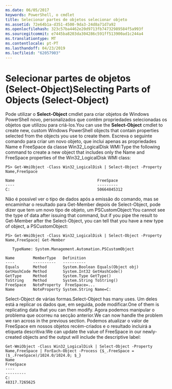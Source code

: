 ```yaml
---
ms.date: 06/05/2017
keywords: PowerShell, o cmdlet
title: Selecionar partes de objetos selecionar objeto
ms.assetid: 72e64b1a-d351-4500-9da3-24d8a71d7a92
ms.openlocfilehash: 323c57ba4462e20d9713fb74732989584f5a993f
ms.sourcegitcommit: e7445ba8203da304286c591ff513900ad1c244a4
ms.translationtype: MT
ms.contentlocale: pt-PT
ms.lasthandoff: 04/23/2019
ms.locfileid: "62057903"
---
```

# <a name="selecting-parts-of-objects-select-object"></a><span data-ttu-id="5c420-103">Selecionar partes de objetos (Select-Object)</span><span class="sxs-lookup"><span data-stu-id="5c420-103">Selecting Parts of Objects (Select-Object)</span></span>

<span data-ttu-id="5c420-104">Pode utilizar o **Select-Object** cmdlet para criar objetos de Windows PowerShell novo, personalizados que contêm propriedades selecionadas os objetos que utilizou para criá-los.</span><span class="sxs-lookup"><span data-stu-id="5c420-104">You can use the **Select-Object** cmdlet to create new, custom Windows PowerShell objects that contain properties selected from the objects you use to create them.</span></span> <span data-ttu-id="5c420-105">Escreva o seguinte comando para criar um novo objeto, que inclui apenas as propriedades Name e FreeSpace da classe Win32_LogicalDisk WMI:</span><span class="sxs-lookup"><span data-stu-id="5c420-105">Type the following command to create a new object that includes only the Name and FreeSpace properties of the Win32_LogicalDisk WMI class:</span></span>

```
PS> Get-WmiObject -Class Win32_LogicalDisk | Select-Object -Property Name,FreeSpace

Name                                    FreeSpace
----                                    ---------
C:                                      50664845312
```

<span data-ttu-id="5c420-106">Não é possível ver o tipo de dados após a emissão do comando, mas se encaminhar o resultado para Get-Member depois de Select-Object, pode dizer que tem um novo tipo de objeto, um PSCustomObject:</span><span class="sxs-lookup"><span data-stu-id="5c420-106">You cannot see the type of data after issuing that command, but if you pipe the result to Get-Member after the Select-Object, you can tell that you have a new type of object, a PSCustomObject:</span></span>

```
PS> Get-WmiObject -Class Win32_LogicalDisk | Select-Object -Property Name,FreeSpace| Get-Member

   TypeName: System.Management.Automation.PSCustomObject

Name        MemberType   Definition
----        ----------   ----------
Equals      Method       System.Boolean Equals(Object obj)
GetHashCode Method       System.Int32 GetHashCode()
GetType     Method       System.Type GetType()
ToString    Method       System.String ToString()
FreeSpace   NoteProperty  FreeSpace=...
Name        NoteProperty System.String Name=C:
```

<span data-ttu-id="5c420-107">Select-Object de várias formas.</span><span class="sxs-lookup"><span data-stu-id="5c420-107">Select-Object has many uses.</span></span> <span data-ttu-id="5c420-108">Um deles está a replicar os dados que, em seguida, pode modificar.</span><span class="sxs-lookup"><span data-stu-id="5c420-108">One of them is replicating data that you can then modify.</span></span> <span data-ttu-id="5c420-109">Agora podemos manipular o problema que ocorreu na secção anterior.</span><span class="sxs-lookup"><span data-stu-id="5c420-109">We can now handle the problem we ran across in the previous section.</span></span> <span data-ttu-id="5c420-110">Podemos atualizar o valor de FreeSpace em nossos objetos recém-criados e o resultado incluirá a etiqueta descritiva:</span><span class="sxs-lookup"><span data-stu-id="5c420-110">We can update the value of FreeSpace in our newly-created objects and the output will include the descriptive label:</span></span>

```
Get-WmiObject -Class Win32_LogicalDisk | Select-Object -Property Name,FreeSpace | ForEach-Object -Process {$_.FreeSpace = ($_.FreeSpace)/1024.0/1024.0; $_}
Name                                                                  FreeSpace
----                                                                  ---------
C:                                                                48317.7265625
```